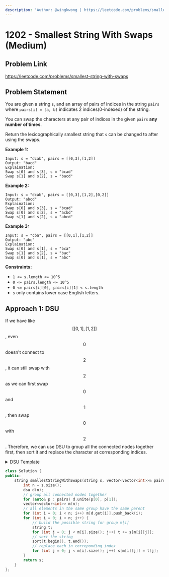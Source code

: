 ```yaml
---
description: 'Author: @wingkwong | https://leetcode.com/problems/smallest-string-with-swaps'
---
```


# 1202 - Smallest String With Swaps (Medium)

## Problem Link

https://leetcode.com/problems/smallest-string-with-swaps

## Problem Statement

You are given a string `s`, and an array of pairs of indices in the string `pairs` where `pairs[i] = [a, b]` indicates 2 indices(0-indexed) of the string.

You can swap the characters at any pair of indices in the given `pairs` **any number of times**.

Return the lexicographically smallest string that `s` can be changed to after using the swaps.

**Example 1:**

```
Input: s = "dcab", pairs = [[0,3],[1,2]]
Output: "bacd"
Explaination: 
Swap s[0] and s[3], s = "bcad"
Swap s[1] and s[2], s = "bacd"
```

**Example 2:**

```
Input: s = "dcab", pairs = [[0,3],[1,2],[0,2]]
Output: "abcd"
Explaination: 
Swap s[0] and s[3], s = "bcad"
Swap s[0] and s[2], s = "acbd"
Swap s[1] and s[2], s = "abcd"
```

**Example 3:**

```
Input: s = "cba", pairs = [[0,1],[1,2]]
Output: "abc"
Explaination: 
Swap s[0] and s[1], s = "bca"
Swap s[1] and s[2], s = "bac"
Swap s[0] and s[1], s = "abc" 
```

**Constraints:**

* `1 <= s.length <= 10^5`
* `0 <= pairs.length <= 10^5`
* `0 <= pairs[i][0], pairs[i][1] < s.length`
* `s` only contains lower case English letters.

## Approach 1: DSU

If we have like $$[[0,1],[1,2]]$$, even $$0$$ doesn't connect to $$2$$, it can still swap with $$2$$ as we can first swap $$0$$ and $$1$$, then swap $$0$$ with $$2$$. Therefore, we can use DSU to group all the connected nodes together first, then sort it and replace the character at corresponding indices.

<details>

<summary>DSU Template</summary>

```cpp
class dsu {
 public:
  vector<int> root, rank;
  int n;
  int cnt;

  dsu(int _n) : n(_n) {
    root.resize(n);
    rank.resize(n);
    for(int i = 0; i < n; i++) {
        root[i] = i;
        rank[i] = 1;
    }
    cnt = n;
  }

  inline int getCount() { return cnt; }

  inline int get(int x) { return (x == root[x] ? x : (root[x] = get(root[x]))); }

  inline bool unite(int x, int y) {
    x = get(x);
    y = get(y);
    if (x != y) {
        if (rank[x] > rank[y]) {
            root[y] = x;
        } else if (rank[x] < rank[y]) {
            root[x] = y;
        } else {
            root[y] = x;
            rank[x] += 1;
        }
        cnt--;
      return true;
    }
    return false;
  }
};
```

</details>

<SolutionAuthor name="@wingkwong"/>

```cpp
class Solution {
public:
    string smallestStringWithSwaps(string s, vector<vector<int>>& pairs) {
        int n = s.size();
        dsu d(n);
        // group all connected nodes together
        for (auto& p : pairs) d.unite(p[0], p[1]);
        vector<vector<int>> m(n);
        // all elements in the same group have the same parent
        for (int i = 0; i < n; i++) m[d.get(i)].push_back(i);
        for (int i = 0; i < n; i++) {
            // build the possible string for group m[i]
            string t;
            for (int j = 0; j < m[i].size(); j++) t += s[m[i][j]];
            // sort the string
            sort(t.begin(), t.end());
            // replace each in correponding index
            for (int j = 0; j < m[i].size(); j++) s[m[i][j]] = t[j];
        }
        return s;
    }
};
```
